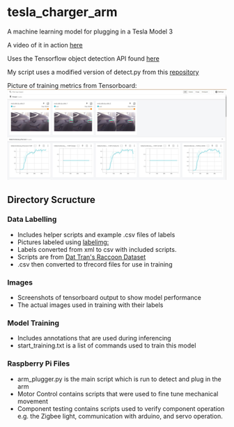 # tesla_charger_arm
A machine learning model for plugging in a Tesla Model 3

A video of it in action [here](https://www.youtube.comwatchv=octvXMaTG44&t)

Uses the Tensorflow object detection API found [here](https://github.comtensorflowmodelstreemasterresearchobject_detection)

My script uses a modified version of detect.py from this [repository](https://github.comtensorflowexamplestreemasterliteexamplesobject_detectionraspberry_pi)

Picture of training metrics from Tensorboard:
![Network Performance Metrics](/Images/Screenshots/tensorboard_screenshot_1.jpg)

## Directory Scructure
### Data Labelling
- Includes helper scripts and example .csv files of labels
- Pictures labeled using [labelimg:](https://github.com/heartexlabs/labelImg)
- Labels converted from xml to csv with included scripts.
- Scripts are from [Dat Tran's Raccoon Dataset](https://github.com/datitran/raccoon_dataset)
- .csv then converted to tfrecord files for use in training

### Images
- Screenshots of tensorboard output to show model performance
- The actual images used in training with their labels

### Model Training
- Includes annotations that are used during inferencing
- start_training.txt is a list of commands used to train this model

### Raspberry Pi Files
- arm_plugger.py is the main script which is run to detect and
plug in the arm
- Motor Control contains scripts that were used to fine tune
mechanical movement
- Component testing contains scripts used to verify component
operation e.g. the Zigbee light, communication with arduino,
and servo operation.
